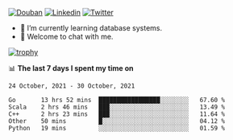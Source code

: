 
<p align="left">
<a href="https://www.douban.com/people/ixxchan"><img src="https://img.shields.io/badge/@ixxchan-007722?style=flat&logo=Douban&logoColor=white" alt="Douban" /></a> 
<a href="https://www.linkedin.com/in/xxchan/?locale=en_US"><img src="https://img.shields.io/badge/@xxchan-0073b1?style=flat&logo=LinkedIn&logoColor=white" alt="Linkedin" /></a> 
<a href="https://twitter.com/yayale_umi"><img src="https://img.shields.io/badge/@yayale__umi-1DA1F2?style=flat&logo=Twitter&logoColor=white" alt="Twitter"/></a>
</p>

- 🌱 I’m currently learning database systems.
- 💬 Welcome to chat with me.


[![trophy](https://github-profile-trophy.vercel.app/?username=xxchan&theme=flat&column=7)](https://github.com/xxchan)


📊 **The last 7 days I spent my time on** 

<!--START_SECTION:waka-->
```text
24 October, 2021 - 30 October, 2021

Go       13 hrs 52 mins  █████████████████░░░░░░░░   67.60 % 
Scala    2 hrs 46 mins   ███░░░░░░░░░░░░░░░░░░░░░░   13.49 % 
C++      2 hrs 23 mins   ███░░░░░░░░░░░░░░░░░░░░░░   11.64 % 
Other    50 mins         █░░░░░░░░░░░░░░░░░░░░░░░░   04.12 % 
Python   19 mins         ░░░░░░░░░░░░░░░░░░░░░░░░░   01.59 %
```
<!--END_SECTION:waka-->

<!--
**xxchan/xxchan** is a ✨ _special_ ✨ repository because its `README.md` (this file) appears on your GitHub profile.

Here are some ideas to get you started:

- 🔭 I’m currently working on ...
- 🌱 I’m currently learning ...
- 👯 I’m looking to collaborate on ...
- 🤔 I’m looking for help with ...
- 💬 Ask me about ...
- 📫 How to reach me: ...
- 😄 Pronouns: ...
- ⚡ Fun fact: ...
-->
